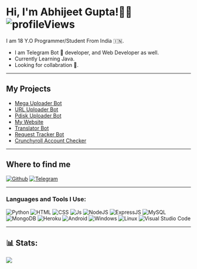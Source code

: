 # Hi, I'm Abhijeet Gupta!👨‍💻 <img src="https://komarev.com/ghpvc/?username=AJTimePyro&label=Profile Views&color=blue&style=plastic" alt="profileViews" />

I am 18 Y.O Programmer/Student From India 🇮🇳.

- I am Telegram Bot 🤖 developer, and Web Developer as well.
- Currently Learning Java.
- Looking for collabration 💪.

---
## My Projects

- <a href="https://github.com/AJTimePyro/MegaUploaderbot">Mega Uploader Bot</a>
- <a href="https://github.com/AJTimePyro/URL_Uploader_Bot">URL Uploader Bot</a>
- <a href="https://github.com/AJTimePyro/PdiskUploaderBot">Pdisk Uploader Bot</a>
- <a href="https://ajtimepyro.gq">My Website</a>
- <a href="https://github.com/AJTimePyro/TranslatorBot">Translator Bot</a>
- <a href="https://github.com/AJTimePyro/RequestTrackerBot">Request Tracker Bot</a>
- <a href="https://github.com/AJTimePyro/Crunchyroll-Account-Checker">Crunchyroll Account Checker</a>

---
## Where to find me

[![Github](https://img.shields.io/badge/-Github-181717?style=for-the-badge&logo=Github&logoColor=white)](https://github.com/AJTimePyro)
[![Telegram](https://img.shields.io/badge/Telegram-2CA5E0?style=for-the-badge&logo=telegram&logoColor=white)](https://t.me/AJTimePyro)

---
### Languages and Tools I Use:

![Python](https://img.shields.io/badge/Python-3776AB?style=for-the-badge&logo=python&logoColor=white)
![HTML](https://img.shields.io/badge/HTML5-E34F26?style=for-the-badge&logo=html5&logoColor=white)
![CSS](https://img.shields.io/badge/CSS3-1572B6?style=for-the-badge&logo=css3&logoColor=white)
![Js](https://img.shields.io/badge/JavaScript-323330?style=for-the-badge&logo=javascript&logoColor=F7DF1E)
![NodeJS](https://img.shields.io/badge/Node.js-339933?style=for-the-badge&logo=nodedotjs&logoColor=white)
![ExpressJS](https://img.shields.io/badge/Express.js-000000?style=for-the-badge&logo=express&logoColor=white)
![MySQL](https://img.shields.io/badge/MySQL-00000F?style=for-the-badge&logo=mysql&logoColor=white)
![MongoDB](https://img.shields.io/badge/MongoDB-white?style=for-the-badge&logo=mongodb&logoColor=4EA94B)
![Heroku](https://img.shields.io/badge/Heroku-430098?style=for-the-badge&logo=heroku&logoColor=white)
![Android](https://img.shields.io/badge/Android-3DDC84?style=for-the-badge&logo=android&logoColor=white)
![Windows](https://img.shields.io/badge/Windows-0078D6?style=for-the-badge&logo=windows&logoColor=white)
![Linux](https://img.shields.io/badge/Linux-FCC624?style=for-the-badge&logo=linux&logoColor=black)
![Visual Studio Code](https://img.shields.io/badge/Visual_Studio_Code-0078D4?style=for-the-badge&logo=visual%20studio%20code&logoColor=white)

---
## 📊 Stats:

![](https://metrics.lecoq.io/AJTimePyro?template=classic&base.header=0&base.metadata=0&isocalendar=1&languages=1&people=1&isocalendar.duration=half-year&languages.limit=8&languages.sections=most-used&languages.colors=github&languages.threshold=0%25&languages.indepth=false&languages.recent.load=300&languages.recent.days=14&people.limit=24&people.size=28&people.types=followers%2C%20following&people.identicons=false&people.shuffle=false&config.timezone=Asia%2FCalcutta)

